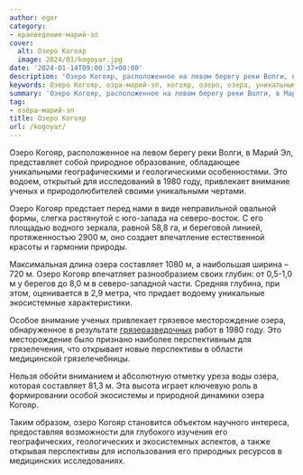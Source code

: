 ```yaml
---
author: egor
category:
- краеведение-марий-эл
cover:
  alt: Озеро Когояр
  image: 2024/01/kogoyar.jpg
date: '2024-01-14T09:00:37+00:00'
description: 'Озеро Когояр, расположенное на левом берегу реки Волги, в Марий Эл, представляет собой природное образование, обладающее уникальными географическими и...'
keywords: Озеро Когояр, озра-марий-эл, когояр, озеро, озера, уникальными, это, 1980, году, привлекает, внимание, ученых, северо, составляет, месторождение, перспективы, расположенное
summary: 'Озеро Когояр, расположенное на левом берегу реки Волги, в Марий Эл, представляет собой природное образование, обладающее уникальными географическими и...'
tag:
- озёра-марий-эл
title: Озеро Когояр
url: /kogoyar/
---
```


Озеро Когояр, расположенное на левом берегу реки Волги, в Марий Эл, представляет собой природное образование, обладающее уникальными географическими и геологическими особенностями. Это водоем, открытый для исследований в 1980 году, привлекает внимание ученых и природолюбителей своими уникальными чертами.

Озеро Когояр предстает перед нами в виде неправильной овальной формы, слегка растянутой с юго-запада на северо-восток. С его площадью водного зеркала, равной 58,8 га, и береговой линией, протяженностью 2900 м, оно создает впечатление естественной красоты и гармонии природы.

Максимальная длина озера составляет 1080 м, а наибольшая ширина – 720 м. Озеро Когояр впечатляет разнообразием своих глубин: от 0,5-1,0 м у берегов до 8,0 м в северо-западной части. Средняя глубина, при этом, оценивается в 2,9 метра, что придает водоему уникальные экосистемные характеристики.

Особое внимание ученых привлекает грязевое месторождение озера, обнаруженное в результате [грязеразведочных](/blue-clay/) работ в 1980 году. Это месторождение было признано наиболее перспективным для грязелечения, что открывает новые перспективы в области медицинской грязелечебницы.

Нельзя обойти вниманием и абсолютную отметку уреза воды озера, которая составляет 81,3 м. Эта высота играет ключевую роль в формировании особой экосистемы и природной динамики озера Когояр.

Таким образом, озеро Когояр становится объектом научного интереса, предоставляя возможности для глубокого изучения его географических, геологических и экосистемных аспектов, а также открывая перспективы для использования его природных ресурсов в медицинских исследованиях.